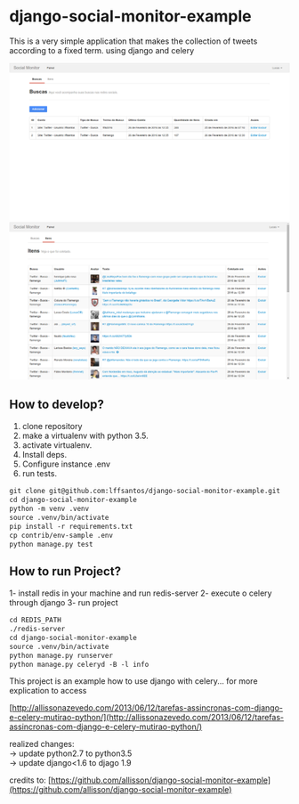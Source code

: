 # django-social-monitor-example

This is a very simple application that makes the collection of tweets according to a fixed term. using django and celery

![](painel.png)  
![](itens.png)

## How to develop?

1. clone repository
2. make a virtualenv with python 3.5.
3. activate virtualenv.
4. Install deps.
5. Configure instance .env
6. run tests.

```console
git clone git@github.com:lffsantos/django-social-monitor-example.git
cd django-social-monitor-example
python -m venv .venv
source .venv/bin/activate
pip install -r requirements.txt
cp contrib/env-sample .env
python manage.py test
```

## How to run Project?

1- install redis in your machine and run redis-server
2- execute o celery through django
3- run project

```console
cd REDIS_PATH
./redis-server
cd django-social-monitor-example
source .venv/bin/activate
python manage.py runserver
python manage.py celeryd -B -l info
```

This project is an example how to use django with celery... for more explication to access

[http://allissonazevedo.com/2013/06/12/tarefas-assincronas-com-django-e-celery-mutirao-python/](http://allissonazevedo.com/2013/06/12/tarefas-assincronas-com-django-e-celery-mutirao-python/)

realized changes:  
 -> update python2.7 to python3.5  
 -> update django<1.6 to djago 1.9  
  
credits to: 
[https://github.com/allisson/django-social-monitor-example](https://github.com/allisson/django-social-monitor-example)

